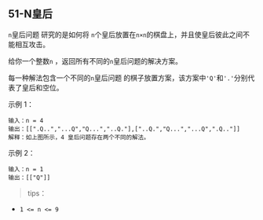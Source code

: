 ## 51-N皇后

`n`皇后问题 研究的是如何将 `n`个皇后放置在`n×n`的棋盘上，并且使皇后彼此之间不能相互攻击。

给你一个整数`n` ，返回所有不同的`n`皇后问题的解决方案。

每一种解法包含一个不同的`n`皇后问题 的棋子放置方案，该方案中`'Q'`和`'.'`分别代表了皇后和空位。

示例 1：
```
输入：n = 4
输出：[[".Q..","...Q","Q...","..Q."],["..Q.","Q...","...Q",".Q.."]]
解释：如上图所示，4 皇后问题存在两个不同的解法。
```
示例 2：
```
输入：n = 1
输出：[["Q"]]
```

>tips：
+ `1 <= n <= 9`